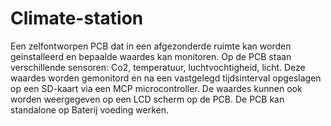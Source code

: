 # Climate-station

Een zelfontworpen PCB dat in een afgezonderde ruimte kan worden geinstalleerd en bepaalde waardes kan monitoren.
Op de PCB staan verschillende sensoren: Co2, temperatuur, luchtvochtigheid, licht. 
Deze waardes worden gemonitord en na een vastgelegd tijdsinterval opgeslagen op een SD-kaart via een MCP microcontroller.
De waardes kunnen ook worden weergegeven op een LCD scherm op de PCB.
De PCB kan standalone op Baterij voeding werken.
